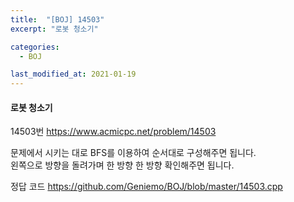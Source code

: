 ```yaml
---
title:  "[BOJ] 14503"
excerpt: "로봇 청소기"

categories:
  - BOJ

last_modified_at: 2021-01-19
---
```


#### 로봇 청소기

14503번 <https://www.acmicpc.net/problem/14503>

문제에서 시키는 대로 BFS를 이용하여 순서대로 구성해주면 됩니다.<br>
왼쪽으로 방향을 돌려가며 한 방향 한 방향 확인해주면 됩니다.

정답 코드 <https://github.com/Geniemo/BOJ/blob/master/14503.cpp>
